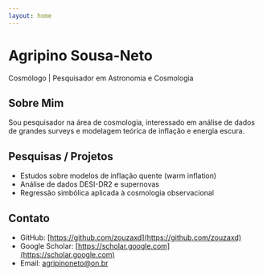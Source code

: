 ```yaml
---
layout: home
---
```


# Agripino Sousa-Neto
Cosmólogo | Pesquisador em Astronomia e Cosmologia

## Sobre Mim
Sou pesquisador na área de cosmologia, interessado em análise de dados de grandes surveys e modelagem teórica de inflação e energia escura.

## Pesquisas / Projetos
- Estudos sobre modelos de inflação quente (warm inflation)
- Análise de dados DESI-DR2 e supernovas
- Regressão simbólica aplicada à cosmologia observacional

## Contato
- GitHub: [https://github.com/zouzaxd](https://github.com/zouzaxd)
- Google Scholar: [https://scholar.google.com](https://scholar.google.com)
- Email: agripinoneto@on.br

